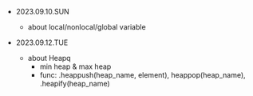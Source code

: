 - 2023.09.10.SUN
  - about local/nonlocal/global variable

- 2023.09.12.TUE
  - about Heapq
    - min heap & max heap
    - func: .heappush(heap_name, element), heappop(heap_name), .heapify(heap_name)